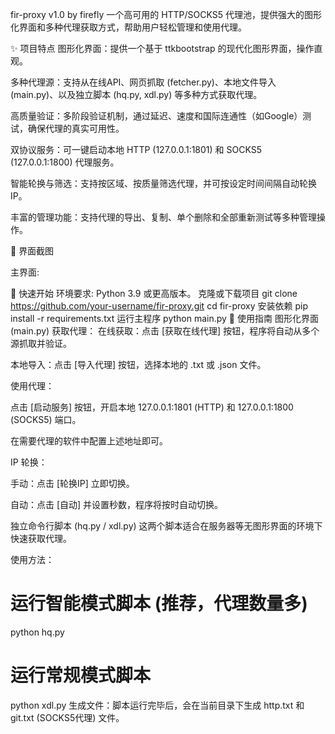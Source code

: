 fir-proxy v1.0 by firefly
一个高可用的 HTTP/SOCKS5 代理池，提供强大的图形化界面和多种代理获取方式，帮助用户轻松管理和使用代理。

✨ 项目特点
图形化界面：提供一个基于 ttkbootstrap 的现代化图形界面，操作直观。

多种代理源：支持从在线API、网页抓取 (fetcher.py)、本地文件导入 (main.py)、以及独立脚本 (hq.py, xdl.py) 等多种方式获取代理。

高质量验证：多阶段验证机制，通过延迟、速度和国际连通性（如Google）测试，确保代理的真实可用性。

双协议服务：可一键启动本地 HTTP (127.0.0.1:1801) 和 SOCKS5 (127.0.0.1:1800) 代理服务。

智能轮换与筛选：支持按区域、按质量筛选代理，并可按设定时间间隔自动轮换IP。

丰富的管理功能：支持代理的导出、复制、单个删除和全部重新测试等多种管理操作。

📸 界面截图


主界面:

🚀 快速开始
环境要求: Python 3.9 或更高版本。
克隆或下载项目
git clone https://github.com/your-username/fir-proxy.git
cd fir-proxy
安装依赖
pip install -r requirements.txt
运行主程序
python main.py
📖 使用指南
图形化界面 (main.py)
获取代理：
在线获取：点击 [获取在线代理] 按钮，程序将自动从多个源抓取并验证。

本地导入：点击 [导入代理] 按钮，选择本地的 .txt 或 .json 文件。

使用代理：

点击 [启动服务] 按钮，开启本地 127.0.0.1:1801 (HTTP) 和 127.0.0.1:1800 (SOCKS5) 端口。

在需要代理的软件中配置上述地址即可。

IP 轮换：

手动：点击 [轮换IP] 立即切换。

自动：点击 [自动] 并设置秒数，程序将按时自动切换。

独立命令行脚本 (hq.py / xdl.py)
这两个脚本适合在服务器等无图形界面的环境下快速获取代理。

使用方法：

# 运行智能模式脚本 (推荐，代理数量多)
python hq.py

# 运行常规模式脚本
python xdl.py
生成文件：脚本运行完毕后，会在当前目录下生成 http.txt 和 git.txt (SOCKS5代理) 文件。
